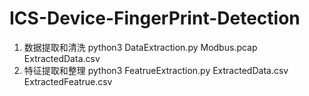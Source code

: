 # ICS-Device-FingerPrint-Detection
1. 数据提取和清洗
python3 DataExtraction.py Modbus.pcap ExtractedData.csv
2. 特征提取和整理
python3 FeatrueExtraction.py ExtractedData.csv ExtractedFeatrue.csv
